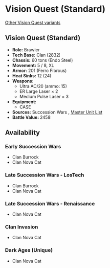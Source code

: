 # Vision Quest (Standard) 

[Other Vision Quest variants](../vision_quest.md) 

## Vision Quest (Standard) 

- **Role:** Brawler 
- **Tech Base:** Clan (2832) 
- **Chassis:** 60 tons (Endo Steel) 
- **Movement:** 5 / 8, XL 
- **Armor:** 201 (Ferro Fibrous) 
- **Heat Sinks:** 12 (24) 
- **Weapons:** 
  - Ultra AC/20 (ammo: 15) 
  - ER Large Laser × 2 
  - Medium Pulse Laser × 3 
- **Equipment:** 
  - CASE 
- **Sources:** Succession Wars , [Master Unit List](http://masterunitlist.info/Unit/Details/7638/vision-quest-standard) 
- **Battle Value:** 2458 

## Availability 

### Early Succession Wars 

- Clan Burrock 
- Clan Nova Cat 

### Late Succession Wars - LosTech 

- Clan Burrock 
- Clan Nova Cat 

### Late Succession Wars - Renaissance 

- Clan Nova Cat 

### Clan Invasion 

- Clan Nova Cat 

### Dark Ages (Unique) 

- Clan Nova Cat 

